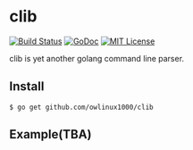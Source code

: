 # clib

[![Build Status](https://travis-ci.org/owlinux1000/clib.svg?branch=master)](https://travis-ci.org/owlinux1000/clib)
[![GoDoc](https://godoc.org/github.com/owlinux1000/clib?status.svg)](https://godoc.org/github.com/owlinux1000/clib)
[![MIT License](http://img.shields.io/badge/license-MIT-blue.svg?style=flat)]()


clib is yet another golang command line parser.

## Install

```
$ go get github.com/owlinux1000/clib
```

## Example(TBA)
